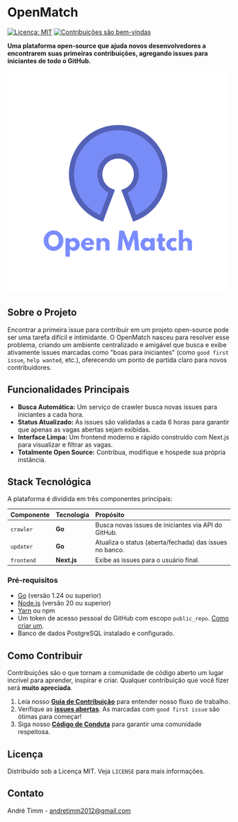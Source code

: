 # OpenMatch

[![Licença: MIT](https://img.shields.io/badge/Licen%C3%A7a-MIT-yellow.svg)](https://opensource.org/licenses/MIT)
[![Contribuições são bem-vindas](https://img.shields.io/badge/contribui%C3%A7%C3%B5es-bem--vindas-brightgreen.svg?style=flat)](./CONTRIBUTING.md)

**Uma plataforma open-source que ajuda novos desenvolvedores a encontrarem suas primeiras contribuições, agregando issues para iniciantes de todo o GitHub.**

![Screenshot da tela inicial do projeto](./frontend/public/openmatch.png)

## Sobre o Projeto

Encontrar a primeira issue para contribuir em um projeto open-source pode ser uma tarefa difícil e intimidante. O OpenMatch nasceu para resolver esse problema, criando um ambiente centralizado e amigável que busca e exibe ativamente issues marcadas como "boas para iniciantes" (como `good first issue`, `help wanted`, etc.), oferecendo um ponto de partida claro para novos contribuidores.

## Funcionalidades Principais

- **Busca Automática:** Um serviço de crawler busca novas issues para iniciantes a cada hora.
- **Status Atualizado:** As issues são validadas a cada 6 horas para garantir que apenas as vagas abertas sejam exibidas.
- **Interface Limpa:** Um frontend moderno e rápido construído com Next.js para visualizar e filtrar as vagas.
- **Totalmente Open Source:** Contribua, modifique e hospede sua própria instância.

## Stack Tecnológica

A plataforma é dividida em três componentes principais:

| Componente | Tecnologia  | Propósito                                               |
| :--------- | :---------- | :------------------------------------------------------ |
| `crawler`  | **Go**      | Busca novas issues de iniciantes via API do GitHub.     |
| `updater`  | **Go**      | Atualiza o status (aberta/fechada) das issues no banco. |
| `frontend` | **Next.js** | Exibe as issues para o usuário final.                   |

### Pré-requisitos

- [Go](https://golang.org/doc/install) (versão 1.24 ou superior)
- [Node.js](https://nodejs.org/) (versão 20 ou superior)
- [Yarn](https://yarnpkg.com/) ou npm
- Um token de acesso pessoal do GitHub com escopo `public_repo`. [Como criar um](https://docs.github.com/en/authentication/keeping-your-account-and-data-secure/creating-a-personal-access-token).
- Banco de dados PostgreSQL instalado e configurado.

## Como Contribuir

Contribuições são o que tornam a comunidade de código aberto um lugar incrível para aprender, inspirar e criar. Qualquer contribuição que você fizer será **muito apreciada**.

1.  Leia nosso **[Guia de Contribuição](https://github.com/andretimm/openmatch/blob/main/CONTRIBUTING.md)** para entender nosso fluxo de trabalho.
2.  Verifique as **[issues abertas](https://github.com/andretimm/openmatch/issues)**. As marcadas com `good first issue` são ótimas para começar\!
3.  Siga nosso **[Código de Conduta](https://github.com/andretimm/openmatch/blob/main/CODE_OF_CONDUCT.md)** para garantir uma comunidade respeitosa.

## Licença

Distribuído sob a Licença MIT. Veja `LICENSE` para mais informações.

## Contato

André Timm - andretimm2012@gmail.com
